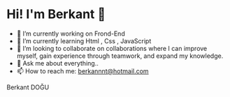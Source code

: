  <h1>Hi! I'm Berkant 👋</h1>


- 🔭 I’m currently working on Frond-End
- 🌱 I’m currently learning Html , Css , JavaScript
- 👯 I’m looking to collaborate on collaborations where I can improve myself, gain experience through teamwork, and expand my knowledge.
- 💬 Ask me about everything..
- 📫 How to reach me: berkannnt@hotmail.com

<p><bold>Berkant DOĞU</bold></p>




